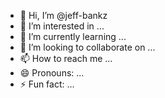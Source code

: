 - 👋 Hi, I’m @jeff-bankz
- 👀 I’m interested in ...
- 🌱 I’m currently learning ...
- 💞️ I’m looking to collaborate on ...
- 📫 How to reach me ...
- 😄 Pronouns: ...
- ⚡ Fun fact: ...

<!---
jeff-bankz/jeff-bankz is a ✨ special ✨ repository because its `README.md` (this file) appears on your GitHub profile.
You can click the Preview link to take a look at your changes.
--->

